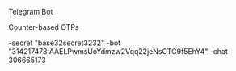 Telegram Bot

Counter-based OTPs

-secret "base32secret3232" -bot "314217478:AAELPwmsUoYdmzw2Vqq22jeNsCTC9f5EhY4" -chat 306665173
